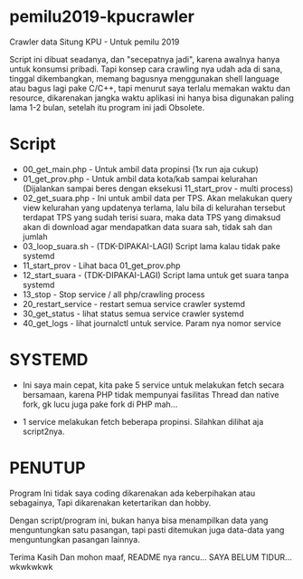 # pemilu2019-kpucrawler
Crawler data Situng KPU - Untuk pemilu 2019

Script ini dibuat seadanya, dan "secepatnya jadi", karena awalnya hanya untuk
konsumsi pribadi. Tapi konsep cara crawling nya udah ada di sana, tinggal
dikembangkan, memang bagusnya menggunakan shell language atau bagus lagi pake
C/C++, tapi menurut saya terlalu memakan waktu dan resource, dikarenakan
jangka waktu aplikasi ini hanya bisa digunakan paling lama 1-2 bulan, setelah
itu program ini jadi Obsolete.

# Script
* 00_get_main.php - Untuk ambil data propinsi (1x run aja cukup)
* 01_get_prov.php - Untuk ambil data kota/kab sampai kelurahan
   (Dijalankan sampai beres dengan eksekusi 11_start_prov - multi process)
* 02_get_suara.php - Ini untuk ambil data per TPS.
   Akan melakukan query view kelurahan yang updatenya terlama, lalu bila
   di kelurahan tersebut terdapat TPS yang sudah terisi suara, maka
   data TPS yang dimaksud akan di download agar mendapatkan data
   suara sah, tidak sah dan jumlah
* 03_loop_suara.sh - (TDK-DIPAKAI-LAGI) Script lama kalau tidak pake systemd
* 11_start_prov - Lihat baca 01_get_prov.php
* 12_start_suara - (TDK-DIPAKAI-LAGI) Script lama untuk get suara tanpa systemd
* 13_stop - Stop service / all php/crawling process
* 20_restart_service - restart semua service crawler systemd
* 30_get_status - lihat status semua service crawler systemd
* 40_get_logs - lihat journalctl untuk service. Param nya nomor service


# SYSTEMD
* Ini saya main cepat, kita pake 5 service untuk melakukan fetch secara
bersamaan, karena PHP tidak mempunyai fasilitas Thread dan native fork,
gk lucu juga pake fork di PHP mah...

* 1 service melakukan fetch beberapa propinsi. Silahkan dilihat aja script2nya.


# PENUTUP
Program Ini tidak saya coding dikarenakan ada keberpihakan atau sebagainya,
Tapi dikarenakan ketertarikan dan hobby.

Dengan script/program ini, bukan hanya bisa menampilkan data yang menguntungkan
satu pasangan, tapi pasti ditemukan juga data-data yang menguntungkan
pasangan lainnya.

Terima Kasih
Dan mohon maaf, README nya rancu... SAYA BELUM TIDUR... wkwkwkwk

